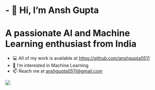 #            - 👋 Hi, I’m Ansh Gupta
# A passionate AI and Machine Learning enthusiast from India
            
- 💻 All of my work is available at https://github.com/anshgupta0511
- 👀 I’m interested in Machine Learning
- 📫 Reach me at anshgupta0511@gmail.com

<img src='https://github-readme-stats.vercel.app/api?username=anshgupta0511&&show_icons=true&title_color=ffffff&icon_color=bb2acf&text_color=daf7dc&bg_color=151515'>

<!---
anshgupta0511/anshgupta0511 is a ✨ special ✨ repository because its `README.md` (this file) appears on your GitHub profile.
You can click the Preview link to take a look at your changes.
--->
